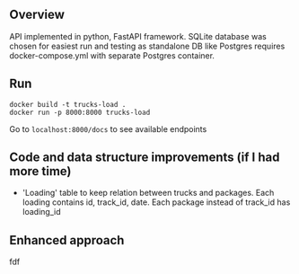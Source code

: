 ## Overview

API implemented in python, FastAPI framework. 
SQLite database was chosen for easiest run and testing as standalone DB like Postgres requires docker-compose.yml with separate Postgres container.

## Run
```
docker build -t trucks-load .
docker run -p 8000:8000 trucks-load
```
Go to `localhost:8000/docs` to see available endpoints

## Code and data structure improvements (if I had more time)

- 'Loading' table to keep relation between trucks and packages. Each loading contains id, track_id, date. Each package instead of track_id has loading_id

## Enhanced approach
fdf